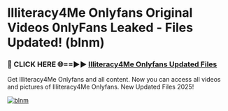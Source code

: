# Illiteracy4Me Onlyfans Original Videos 0nlyFans Leaked - Files Updated! (blnm)

<h3>🔴 CLICK HERE 🌐==►► <a href="https://tinyurl.com/3hn5wdd3" rel="nofollow">Illiteracy4Me Onlyfans Updated Files</a></h3>

Get Illiteracy4Me Onlyfans and all content. Now you can access all videos and pictures of Illiteracy4Me Onlyfans. New Updated Files 2025!

[![blnm](https://i.imgur.com/4HnBqBT.gif)](https://tinyurl.com/3hn5wdd3)
